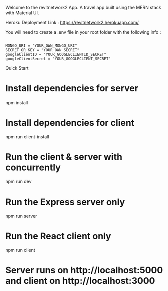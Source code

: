 Welcome to the revitnetwork2 App. A travel app built using the MERN stack with Material UI.

Heroku Deployment Link : https://revitnetwork2.herokuapp.com/

<p>You will need to create a .env file in your root folder with the following info : </p>
<pre><code>
MONGO_URI = "YOUR_OWN_MONGO_URI"
SECRET_OR_KEY = "YOUR_OWN_SECRET"
googleClientID = "YOUR_GOOGLECLIENTID_SECRET"
googleClientSecret = "YOUR_GOOGLECLIENT_SECRET"
</code></pre>

Quick Start

# Install dependencies for server

npm install

# Install dependencies for client

npm run client-install

# Run the client & server with concurrently

npm run dev

# Run the Express server only

npm run server

# Run the React client only

npm run client

# Server runs on http://localhost:5000 and client on http://localhost:3000
